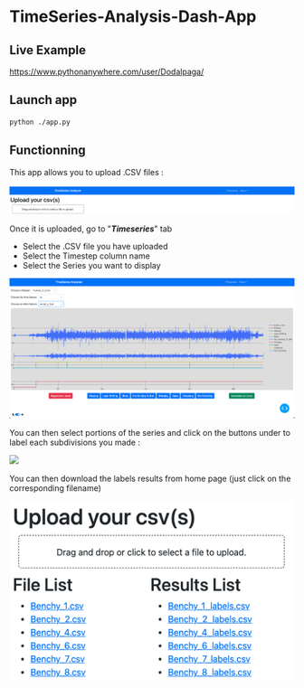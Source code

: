 # TimeSeries-Analysis-Dash-App

## Live Example

https://www.pythonanywhere.com/user/Dodalpaga/

## Launch app

```bash
python ./app.py
```

## Functionning

This app allows you to upload .CSV files :<br><br>
<img src="./assets/Upload.png">

Once it is uploaded, go to "**_Timeseries_**" tab

- Select the .CSV file you have uploaded
- Select the Timestep column name
- Select the Series you want to display

<img src="./assets/Labeling.png">

You can then select portions of the series and click on the buttons under to label each subdivisions you made :

<img src="./assets/Example.gif">

You can then download the labels results from home page (just click on the corresponding filename)

<img src="./assets/Results.png">
